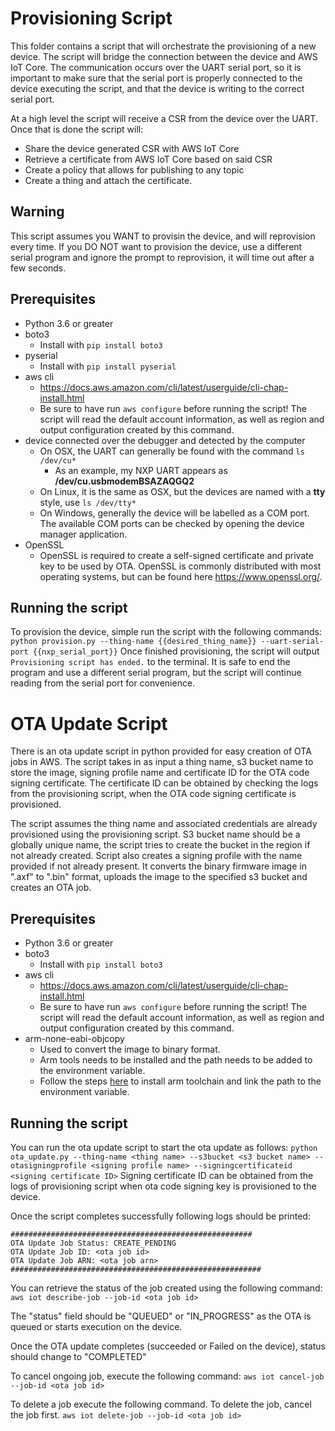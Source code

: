# Provisioning Script

This folder contains a script that will orchestrate the provisioning of a new device. The script will bridge the connection between the device and AWS IoT Core.
The communication occurs over the UART serial port, so it is important to make sure that the serial port is properly connected to the device executing the script, and that the 
device is writing to the correct serial port.

At a high level the script will receive a CSR from the device over the UART. Once that is done the script will:
* Share the device generated CSR with AWS IoT Core 
* Retrieve a certificate from AWS IoT Core based on said CSR
* Create a policy that allows for publishing to any topic
* Create a thing and attach the certificate.

## Warning
This script assumes you WANT to provisin the device, and will reprovision every time. If you DO NOT want to provision the device, use a different serial program and ignore the 
prompt to reprovision, it will time out after a few seconds.

## Prerequisites
* Python 3.6 or greater
* boto3 
    * Install with `pip install boto3`
* pyserial 
    * Install with `pip install pyserial`
* aws cli
    * https://docs.aws.amazon.com/cli/latest/userguide/cli-chap-install.html
    * Be sure to have run `aws configure` before running the script! The script will read the default account information, as well as region and output configuration created by this command.
* device connected over the debugger and detected by the computer
    * On OSX, the UART can generally be found with the command `ls /dev/cu*`
        * As an example, my NXP UART appears as **/dev/cu.usbmodemBSAZAQGQ2**
    * On Linux, it is the same as OSX, but the devices are named with a **tty** style, use `ls /dev/tty*`
    * On Windows, generally the device will be labelled as a COM port. The available COM ports can be checked by opening the device manager application.
* OpenSSL
    * OpenSSL is required to create a self-signed certificate and private key to be used by OTA. OpenSSL is commonly distributed with most operating systems, but can be found here https://www.openssl.org/.

## Running the script
To provision the device, simple run the script with the following commands:
`python provision.py --thing-name {{desired_thing_name}} --uart-serial-port {{nxp_serial_port}}`
Once finished provisioning, the script will output `Provisioning script has ended.` to the terminal. It is safe to end the program and use a different serial program, but the script will continue 
reading from the serial port for convenience.


# OTA Update Script

There is an ota update script in python provided for easy creation of OTA jobs in AWS. The script takes in as input a thing name, s3 bucket name to store the image, signing profile name and certificate ID for the OTA code signing certificate. The certificate ID can be obtained by checking the logs from the provisioning script, when the OTA code signing certificate is provisioned.

The script assumes the thing name and associated credentials are already provisioned using the provisioning script. S3 bucket name should be a globally unique name, the script tries to create the bucket in the region if not already created. Script also creates a signing profile with the name provided if not already present. It converts the binary firmware image in ".axf" to ".bin" format, uploads the image to the specified s3 bucket and creates an OTA job.

## Prerequisites
* Python 3.6 or greater
* boto3 
    * Install with `pip install boto3`
* aws cli
    * https://docs.aws.amazon.com/cli/latest/userguide/cli-chap-install.html
    * Be sure to have run `aws configure` before running the script! The script will read the default account information, as well as region and output configuration created by this command.
* arm-none-eabi-objcopy
    * Used to convert the image to binary format.
    * Arm tools needs to be installed and the path needs to be added to the environment variable.
    * Follow the steps [here](https://mynewt.apache.org/latest/get_started/native_install/cross_tools.html#installing-the-arm-cross-toolchain) to install arm toolchain and link the path to the environment variable.

## Running the script
You can run the ota update script to start the ota update as follows:
`python ota_update.py --thing-name <thing name> --s3bucket <s3 bucket name> --otasigningprofile <signing profile name> --signingcertificateid <signing certificate ID>`
Signing certificate ID can be obtained from the logs of provisioning script when ota code signing key is provisioned to the device.

Once the script completes successfully following logs should be printed:
```
######################################################
OTA Update Job Status: CREATE_PENDING
OTA Update Job ID: <ota job id>
OTA Update Job ARN: <ota job arn>
########################################################
```

You can retrieve the status of the job created using the following command:
`aws iot describe-job --job-id <ota job id>`

The "status" field should be "QUEUED" or "IN_PROGRESS" as the OTA is queued or starts execution on the device.

Once the OTA update completes (succeeded or Failed on the device), status should change to "COMPLETED"

To cancel ongoing job, execute the following command:
`aws iot cancel-job --job-id <ota job id>`

To delete a job execute the following command. To delete the job, cancel the job first.
`aws iot delete-job --job-id <ota job id>`
